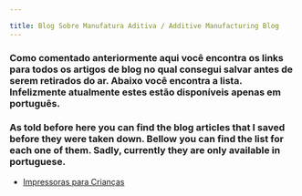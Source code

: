 ```yaml
---

title: Blog Sobre Manufatura Aditiva / Additive Manufacturing Blog
---
```


### Como comentado anteriormente aqui você encontra os links para todos os artigos de blog  no qual consegui salvar antes de serem retirados do ar. Abaixo você encontra a lista. Infelizmente atualmente estes estão disponíveis apenas em português.
### As told before here you can find the blog articles that I saved before they were taken down. Bellow you can find the list for each one of them. Sadly, currently they are only available in portuguese.


- [Impressoras para Crianças](https://masterv98.github.io/AboutVGER/AMBlog/A&N2Crianças)
